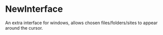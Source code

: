 NewInterface
============

An extra interface for windows, allows chosen files/folders/sites to appear around the cursor.
